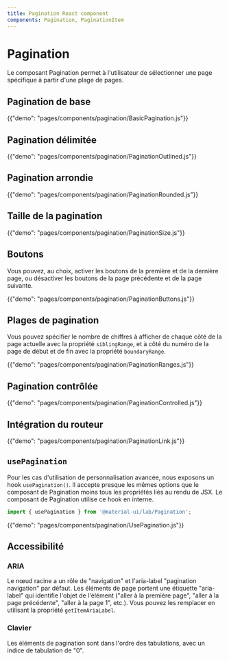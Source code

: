 ```yaml
---
title: Pagination React component
components: Pagination, PaginationItem
---
```


# Pagination

<p class="description">Le composant Pagination permet à l'utilisateur de sélectionner une page spécifique à partir d'une plage de pages.</p>

## Pagination de base

{{"demo": "pages/components/pagination/BasicPagination.js"}}

## Pagination délimitée

{{"demo": "pages/components/pagination/PaginationOutlined.js"}}

## Pagination arrondie

{{"demo": "pages/components/pagination/PaginationRounded.js"}}

## Taille de la pagination

{{"demo": "pages/components/pagination/PaginationSize.js"}}

## Boutons

Vous pouvez, au choix, activer les boutons de la première et de la dernière page, ou désactiver les boutons de la page précédente et de la page suivante.

{{"demo": "pages/components/pagination/PaginationButtons.js"}}

## Plages de pagination

Vous pouvez spécifier le nombre de chiffres à afficher de chaque côté de la page actuelle avec la propriété `siblingRange`, et à côté du numéro de la page de début et de fin avec la propriété `boundaryRange`.

{{"demo": "pages/components/pagination/PaginationRanges.js"}}

## Pagination contrôlée

{{"demo": "pages/components/pagination/PaginationControlled.js"}}

## Intégration du routeur

{{"demo": "pages/components/pagination/PaginationLink.js"}}

## `usePagination`

Pour les cas d'utilisation de personnalisation avancée, nous exposons un hook `usePagination()`. Il accepte presque les mêmes options que le composant de Pagination moins tous les propriétés liés au rendu de JSX. Le composant de Pagination utilise ce hook en interne.

```jsx
import { usePagination } from '@material-ui/lab/Pagination';
```

{{"demo": "pages/components/pagination/UsePagination.js"}}

## Accessibilité

### ARIA

Le nœud racine a un rôle de "navigation" et l'aria-label "pagination navigation" par défaut. Les éléments de page portent une étiquette "aria-label" qui identifie l'objet de l'élément ("aller à la première page", "aller à la page précédente", "aller à la page 1", etc.). Vous pouvez les remplacer en utilisant la propriété `getItemAriaLabel`.

### Clavier

Les éléments de pagination sont dans l'ordre des tabulations, avec un indice de tabulation de "0".
